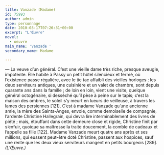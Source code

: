 ```yaml
---
title: Vanzade (Madame)
id: 75993
author: admin
type: personnage
date: 2010-03-17T07:26:31+00:00
excerpt: "L'Œuvre"
novel:
  - oeuvre
main_name: 'Vanzade '
secondary_name: Madame

---
```

— La veuve d&rsquo;un général. C&rsquo;est une vieille dame très riche, presque aveugle, impotente. Elle habite à Passy un petit hôtel silencieux et fermé, où l&rsquo;existence passe régulière, avec le tic tac affaibli des vieilles horloges ; les deux serviteurs antiques, une cuisinière et un valet de chambre, sont depuis quarante ans dans la famille ; de loin en loin, vient une visite, quelque général octogénaire, si desséché qu&rsquo;il pèse à peine sur le tapis; c&rsquo;est la maison des ombres, le soleil s&rsquo;y meurt en lueurs de veilleuse, à travers les lames des persiennes [121]. C&rsquo;est à madame Vanzade qu&rsquo;une ancienne amie, la mère des Saints-Anges, envoie, comme demoiselle de compagnie, l&rsquo;ardente Christine Hallegrain, qui devra lire interminablement des livres de piété ; mais, étouffant dans cette demeure close et rigide, Christine finit par s&rsquo;enfuir, quoique sa maîtresse la traite doucement, la comble de cadeaux et l&rsquo;appelle sa fille [122]. Madame Vanzade meurt quatre ans après et ses millions, qui eussent peut-être doté Christine, passent aux hospices, sauf une rente que les deux vieux serviteurs mangent en petits bourgeois [289]._(L&rsquo;Œuvre.)_